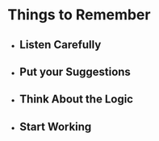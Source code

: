 # Things to Remember

- ## Listen Carefully
- ## Put your Suggestions
- ## Think About the Logic
- ## Start Working